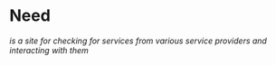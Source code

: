 # Need 

*is a site for checking for services from various service providers and interacting with them*
